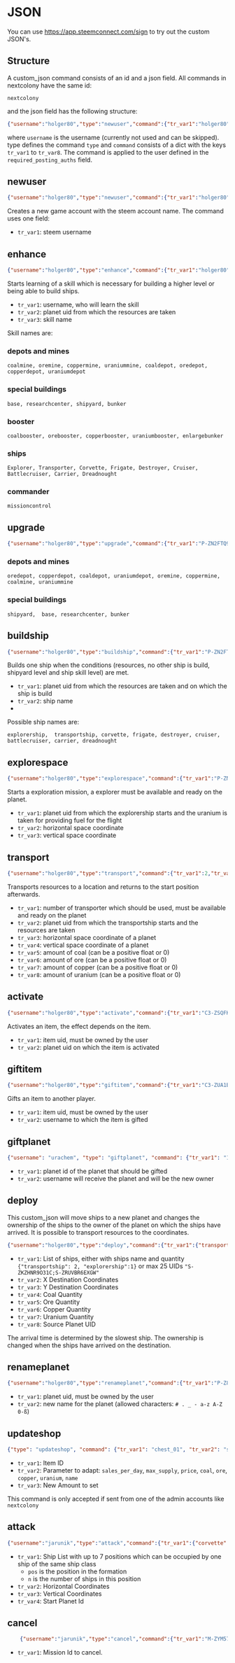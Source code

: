 # JSON

You can use https://app.steemconnect.com/sign to try out the custom JSON's.

## Structure

A custom_json command consists of an id and a json field. All commands in nextcolony have the same id:

```nextcolony```

and the json field has the following structure:

```json
{"username":"holger80","type":"newuser","command":{"tr_var1":"holger80"}}
```

where `username` is the username (currently not used and can be skipped).
type defines the command `type` and `command` consists of a dict with the keys `tr_var1` to `tr_var8`.
The command is applied to the user defined in the `required_posting_auths` field.

## newuser

```json
{"username":"holger80","type":"newuser","command":{"tr_var1":"holger80"}}
```

Creates a new game account with the steem account name.
The command uses one field:

- `tr_var1`: steem username

## enhance

```json
{"username":"holger80","type":"enhance","command":{"tr_var1":"holger80","tr_var2":"P-ZN2FTQ9F3W0","tr_var3":"coalmine"}}
```

Starts learning of a skill which is necessary for building a higher level or being able to build ships.

- `tr_var1`: username, who will learn the skill
- `tr_var2`: planet uid from which the resources are taken
- `tr_var3`: skill name

Skill names are:

### depots and mines

```coalmine, oremine, coppermine, uraniummine, coaldepot, oredepot, copperdepot, uraniumdepot```

### special buildings

```base, researchcenter, shipyard, bunker```

### booster

```coalbooster, orebooster, copperbooster, uraniumbooster, enlargebunker```

### ships

```Explorer, Transporter, Corvette, Frigate, Destroyer, Cruiser, Battlecruiser, Carrier, Dreadnought```

### commander

```missioncontrol```

## upgrade

```json
{"username":"holger80","type":"upgrade","command":{"tr_var1":"P-ZN2FTQ9F3W0","tr_var2":"researchcenter"}}
```

### depots and mines

```oredepot, copperdepot, coaldepot, uraniumdepot, oremine, coppermine, coalmine, uraniummine```

### special buildings

```shipyard,  base, researchcenter, bunker```

## buildship

```json
{"username":"holger80","type":"buildship","command":{"tr_var1":"P-ZN2FTQ9F3W0","tr_var2":"explorership"}}
```

Builds one ship when the conditions (resources, no other ship is build, shipyard level and ship skill level) are met.

- `tr_var1`: planet uid from which the resources are taken and on which the ship is build
- `tr_var2`: ship name
- 
Possible ship names are:

```explorership,  transportship, corvette, frigate, destroyer, cruiser, battlecruiser, carrier, dreadnought``` 

## explorespace

```json
{"username":"holger80","type":"explorespace","command":{"tr_var1":"P-ZN2FTQ9F3W0","tr_var2":53,"tr_var3":-317}}
```

Starts a exploration mission, a explorer must be available and ready on the planet.

- `tr_var1`: planet uid from which the explorership starts and the uranium is taken for providing fuel for the flight
- `tr_var2`: horizontal space coordinate
- `tr_var3`: vertical space coordinate

## transport

```json
{"username":"holger80","type":"transport","command":{"tr_var1":2,"tr_var2":"P-ZN2FTQ9F3W0","tr_var3":"52","tr_var4":"-321","tr_var5":15,"tr_var6":15,"tr_var7":15,"tr_var8":15}}
```

Transports resources to a location and returns to the start position afterwards.

- `tr_var1`: number of transporter which should be used, must be available and ready on the planet
- `tr_var2`: planet uid from which the transportship starts and the resources are taken
- `tr_var3`: horizontal space coordinate of a planet
- `tr_var4`: vertical space coordinate of a planet
- `tr_var5`: amount of coal (can be a positive float or 0)
- `tr_var6`: amount of ore (can be a positive float or 0)
- `tr_var7`: amount of copper (can be a positive float or 0)
- `tr_var8`: amount of uranium (can be a positive float or 0)

## activate

```json
{"username":"holger80","type":"activate","command":{"tr_var1":"C3-ZSQFKQ5LW9S","tr_var2":"P-ZN2FTQ9F3W0"}}
```

Activates an item, the effect depends on the item.

- ```tr_var1```: item uid, must be owned by the user
- ```tr_var2```: planet uid on which the item is activated

## giftitem

```json
{"username":"holger80","type":"giftitem","command":{"tr_var1":"C3-ZUA1B4B7UPS","tr_var2":"holger.random"}}
```

Gifts an item to another player.

- `tr_var1`: item uid, must be owned by the user
- `tr_var2`: username to which the item is gifted

## giftplanet

```json
{"username": "urachem", "type": "giftplanet", "command": {"tr_var1": "1003", "tr_var2": "dachcolony"}}
```

- `tr_var1`: planet id of the planet that should be gifted
- `tr_var2`: username will receive the planet and will be the new owner

## deploy

This custom_json will move ships to a new planet and changes the ownership of the ships to the owner of the planet on which the ships have arrived. It is possible to transport resources to the coordinates.

```json
{"username":"holger80","type":"deploy","command":{"tr_var1":{"transportship": 2, "explorership":1} ,"tr_var2": 131, "tr_var3": -123, "tr_var4": 0, "tr_var5": 0, "tr_var6": 0, "tr_var7": 0, "tr_var8":"P-Z5CNNNZTL40 "}}
```

- `tr_var1`: List of ships, either with ships name and quantity `{"transportship": 2, "explorership":1}` or max 25 UIDs `"S-ZKZHNR9O31C;S-ZRUVBR6EXGW"`
- `tr_var2`: X Destination Coordinates
- `tr_var3`: Y Destination Coordinates
- `tr_var4`: Coal Quantity
- `tr_var5`: Ore Quantity
- `tr_var6`: Copper Quantity
- `tr_var7`: Uranium Quantity
- `tr_var8`: Source Planet UID

The arrival time is determined by the slowest ship. The ownership is changed when the ships have arrived on the destination.



## renameplanet

```json
{"username":"holger80","type":"renameplanet","command":{"tr_var1":"P-Z8MVHPCCL80","tr_var2":"MyGreatPlanet"}}
```

- `tr_var1`: planet uid, must be owned by the user
- `tr_var2`: new name for the planet (allowed characters: `# . _ - a-z A-Z 0-ß`)

## updateshop

```json
{"type": "updateshop", "command": {"tr_var1": "chest_01", "tr_var2": "sales_per_day", "tr_var3": "100"}}
```

- `tr_var1`: Item ID
- `tr_var2`: Parameter to adapt: `sales_per_day`, `max_supply`, `price`, `coal`, `ore`,  `copper`, `uranium`, `name` 
- `tr_var3`: New Amount to set

This command is only accepted if sent from one of the admin accounts like `nextcolony`

## attack

```json
{"username":"jarunik","type":"attack","command":{"tr_var1":{"corvette":{"pos":1,"n":1}},"tr_var2":"289","tr_var3":"-196","tr_var4":"P-Z5CNNNZTL40"}}
```

- `tr_var1`: Ship List with up to 7 positions which can be occupied by one ship of the same ship class
  - `pos` is the position in the formation
  - `n` is the number of ships in this position
- `tr_var2`: Horizontal Coordinates
- `tr_var3`: Vertical Coordinates
- `tr_var4`: Start Planet Id

## cancel

```json
	{"username":"jarunik","type":"cancel","command":{"tr_var1":"M-ZYM57GS3GMO"}}
```

- `tr_var1`: Mission Id to cancel.
